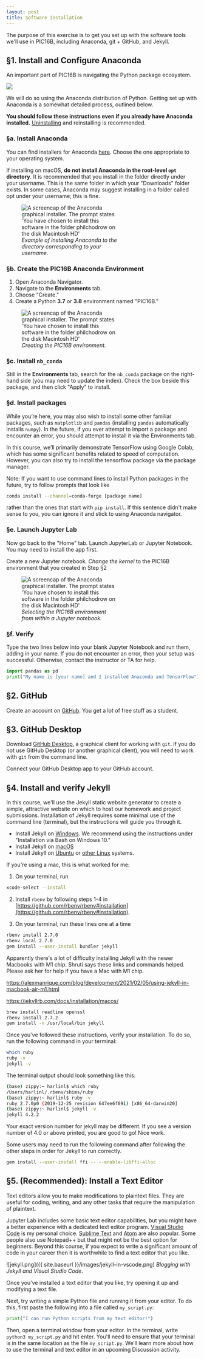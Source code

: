 ```yaml
---
layout: post
title: Software Installation
---
```


The purpose of this exercise is to get you set up with the software tools we'll use in PIC16B, including Anaconda, git + GitHub, and Jekyll. 

## §1. Install and Configure Anaconda

An important part of PIC16B is navigating the Python package ecosystem. 

[![](https://imgs.xkcd.com/comics/python_environment_2x.png)](https://xkcd.com/1987/)

We will do so using the Anaconda distribution of Python. Getting set up with Anaconda is a somewhat detailed process, outlined below. 

**You should follow these instructions even if you already have Anaconda installed.** [Uninstalling](https://docs.anaconda.com/anaconda/install/uninstall/) and reinstalling is recommended. 

### §a. Install Anaconda

You can find installers for Anaconda [here](https://docs.anaconda.com/anaconda/install/). Choose the one appropriate to your operating system. 

If installing on macOS, **do not install Anaconda in the root-level `opt` directory**. It is recommended that you install in the folder directly under your username. This is the same folder in which your "Downloads" folder exists. In some cases, Anaconda may suggest installing in a folder called opt under your username; this is fine.

<figure class="image" style="width:50%">
    <img src="http://philchodrow.github.io/PIC16B/_images/installation-directory.png" alt="A screencap of the Anaconda graphical installer. The prompt states 'You have chosen to install this software in the folder philchodrow on the disk Macintosh HD'">
    <figcaption><i>Example of installing Anaconda to the directory corresponding to your username.</i></figcaption>
</figure>

### §b. Create the PIC16B Anaconda Environment

1. Open Anaconda Navigator. 
2. Navigate to the **Environments** tab. 
3. Choose "Create."
4. Create a Python **3.7** or **3.8** environment named "PIC16B." 

<figure class="image" style="width:50%">
    <img src="http://philchodrow.github.io/PIC16B/_images/create-environment.png" alt="A screencap of the Anaconda graphical installer. The prompt states 'You have chosen to install this software in the folder philchodrow on the disk Macintosh HD'">
    <figcaption><i>Creating the PIC16B environment.</i></figcaption>
</figure>

### §c. Install `nb_conda`

Still in the **Environments** tab, search for the `nb_conda` package on the right-hand side (you may need to update the index). 
Check the box beside this package, and then click "Apply" to install. 

### §d. Install packages 

While you’re here, you may also wish to install some other familiar packages, such as `matplotlib` and `pandas` (installing `pandas` automatically installs `numpy`). In the future, if you ever attempt to import a package and encounter an error, you should attempt to install it via the Environments tab.

In this course, we’ll primarily demonstrate TensorFlow using Google Colab, which has some significant benefits related to speed of computation. However, you can also try to install the tensorflow package via the package manager.

Note: If you want to use command lines to install Python packages in the future, try to follow prompts that look like
```bash
conda install --channel=conda-forge [package name]
```
rather than the ones that start with ```pip install```. If this sentence didn't make sense to you, you can ignore it and stick to using Anaconda navigator.

### §e. Launch Jupyter Lab

Now go back to the "Home" tab. Launch JupyterLab or Jupyter Notebook. You may need to install the app first. 

Create a new Jupyter notebook. *Change the kernel* to the PIC16B environment that you created in Step §2

<figure class="image" style="width:50%">
    <img src="http://philchodrow.github.io/PIC16B/_images/change-kernel.png" alt="A screencap of the Anaconda graphical installer. The prompt states 'You have chosen to install this software in the folder philchodrow on the disk Macintosh HD'">
    <figcaption><i>Selecting the PIC16B environment from within a Jupyter notebook.</i></figcaption>
</figure>

### §f. Verify

Type the two lines below into your blank Jupyter Notebook and run them, adding in your name. If you do not encounter an error, then your setup was successful. Otherwise, contact the instructor or TA for help. 

```python
import pandas as pd
print("My name is [your name] and I installed Anaconda and TensorFlow")
```

## §2. GitHub

Create an account on [GitHub](https://education.github.com/pack). You get a lot of free stuff as a student.

## §3. GitHub Desktop

Download [GitHub Desktop](https://desktop.github.com/), a graphical client for working with `git`. If you do not use GitHub Desktop (or another graphical client), you will need to work with `git` from the command line. 

Connect your GitHub Desktop app to your GitHub account. 

## §4. Install and verify Jekyll

In this course, we'll use the Jekyll static website generator to create a simple, attractive website on which to host our homework and project submissions. Installation of Jekyll requires some minimal use of the command line (terminal), but the instructions will guide you through it. 

- Install Jekyll on [Windows](https://jekyllrb.com/docs/installation/windows/). We recommend using the instructions under "Installation via Bash on Windows 10."
- Install Jekyll on [macOS](https://jekyllrb.com/docs/installation/macos/)
- Install Jekyll on [Ubuntu](https://jekyllrb.com/docs/installation/ubuntu/) or [other Linux](https://jekyllrb.com/docs/installation/other-linux/) systems. 

If you're using a mac, this is what worked for me:

1. On your terminal, run
```bash
xcode-select --install
```

2. Install `rbenv` by following steps 1-4 in [https://github.com/rbenv/rbenv#installation](https://github.com/rbenv/rbenv#installation).

3. On your terminal, run these lines one at a time
```bash
rbenv install 2.7.0
rbenv local 2.7.0
gem install --user-install bundler jekyll
```

Apparently there's a lot of difficulty installing Jekyll with the newer Macbooks with M1 chip. Shruti says these links and commands helped. Please ask her for help if you have a Mac with M1 chip.

https://alexmanrique.com/blog/development/2021/02/05/using-jekyll-in-macbook-air-m1.html

https://jekyllrb.com/docs/installation/macos/

```bash
brew install readline openssl
rbenv install 2.7.2
gem install -n /usr/local/bin jekyll
```


Once you've followed these instructions, verify your installation. To do so, run the following command in your terminal: 

```bash 
which ruby
ruby -v
jekyll -v
```

The terminal output should look something like this: 

```bash
(base) zippy:~ harlinl$ which ruby
/Users/harlinl/.rbenv/shims/ruby
(base) zippy:~ harlinl$ ruby -v
ruby 2.7.0p0 (2019-12-25 revision 647ee6f091) [x86_64-darwin20]
(base) zippy:~ harlinl$ jekyll -v
jekyll 4.2.2
```
Your exact version number for jekyll may be different. If you see a version number of 4.0 or above printed, you are good to go! Nice work.

Some users may need to run the following command after following the other steps in order for Jekyll to run correctly.

```bash
gem install --user-install ffi -- --enable-libffi-alloc
```

## §5. (Recommended): Install a Text Editor

Text editors allow you to make modifications to plaintext files. They are useful for coding, writing, and any other tasks that require the manipulation of plaintext. 

Jupyter Lab includes some basic text editor capabilities, but you might have a better experience with a dedicated text editor program. [Visual Studio Code](https://code.visualstudio.com/) is my personal choice. [Sublime Text](https://www.sublimetext.com/) and [Atom](https://atom.io/) are also popular. Some people also use Notepad++ but that might not be the best option for beginners. Beyond this course, if you expect to write a significant amount of code in your career then it is worthwhile to find a text editor that you like. 

![jekyll.png]({{ site.baseurl }}/images/jekyll-in-vscode.png)
*Blogging with Jekyll and Visual Studio Code*.

Once you’ve installed a text editor that you like, try opening it up and modifying a text file.

Next, try writing a simple Python file and running it from your editor. To do this, first paste the following into a file called `my_script.py`:

```Python
print("I can run Python scripts from my text editor!")
```

Then, open a terminal window from your editor. In the terminal, write `python3 my_script.py` and hit enter. You'll need to ensure that your terminal is in the same location as the file `my_script.py`. We’ll learn more about how to use the terminal and text editor in an upcoming Discussion activity.